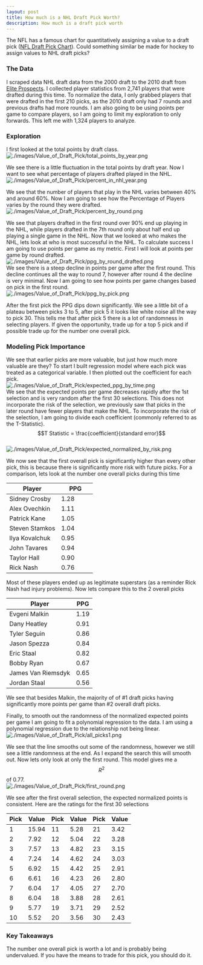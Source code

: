 ```yaml
---
layout: post
title: How much is a NHL Draft Pick Worth?
description: How much is a draft pick worth
---
```


The NFL has a famous chart for quantitatively assigning a value to a draft pick ([NFL Draft Pick Chart](https://www.pro-football-reference.com/draft/draft_trade_value.htm)).  Could something similar be made for hockey to assign values to NHL draft picks? 

### The Data
I scraped data NHL draft data from the 2000 draft to the 2010 draft from [Elite Prospects](https://www.eliteprospects.com/).  I collected player statistics from 2,741 players that were drafted during this time.  To normalize the data, I only grabbed players that were drafted in the first 210 picks, as the 2010 draft only had 7 rounds and previous drafts had more rounds.  I am also going to be using points per game to compare players, so I am going to limit my exploration to only forwards.  This left me with 1,324 players to analyze.   

### Exploration 

I first looked at the total points by draft class.<br>
![./images/Value_of_Draft_Pick/total_points_by_year.png](https://raw.githubusercontent.com/sik-flow/sik-flow.github.io/master/_posts/Images/Value_of_Draft_Pick/total_points_by_year.png)

We see there is a little fluctuation in the total points by draft year.  Now I want to see what percentage of players drafted played in the NHL.<br>
![./images/Value_of_Draft_Pick/percent_in_nhl_year.png](https://raw.githubusercontent.com/sik-flow/sik-flow.github.io/master/_posts/Images/Value_of_Draft_Pick/percent_in_nhl_year.png)

We see that the number of players that play in the NHL varies between 40% and around 60%.  Now I am going to see how the Percentage of Players varies by the round they were drafted.<br>
![./images/Value_of_Draft_Pick/percent_by_round.png](https://raw.githubusercontent.com/sik-flow/sik-flow.github.io/master/_posts/Images/Value_of_Draft_Pick/percent_by_round.png)

We see that players drafted in the first round over 90% end up playing in the NHL, while players drafted in the 7th round only about half end up playing a single game in the NHL.  Now that we looked at who makes the NHL, lets look at who is most successful in the NHL.  To calculate success I am going to use points per game as my metric.  First I will look at points per game by round drafted.<br>
![./images/Value_of_Draft_Pick/ppg_by_round_drafted.png](https://raw.githubusercontent.com/sik-flow/sik-flow.github.io/master/_posts/Images/Value_of_Draft_Pick/ppg_by_round_drafted.png)<br>
We see there is a steep decline in points per game after the first round.  This decline continues all the way to round 7, however after round 4 the decline is very minimal.  Now I am going to see how points per game changes based on pick in the first round.<br>
![./images/Value_of_Draft_Pick/ppg_by_pick.png](https://raw.githubusercontent.com/sik-flow/sik-flow.github.io/master/_posts/Images/Value_of_Draft_Pick/ppg_by_pick.png)<br>

After the first pick the PPG dips down significantly.  We see a little bit of a plateau between picks 3 to 5, after pick 5 it looks like white noise all the way to pick 30.  This tells me that after pick 5 there is a lot of randomness in selecting players.  If given the opportunity, trade up for a top 5 pick and if possible trade up for the number one overall pick.  

### Modeling Pick Importance 

We see that earlier picks are more valuable, but just how much more valuable are they? To start I built regression model where each pick was treated as a categorical variable.  I then plotted out the coefficient for each pick.<br>
![./images/Value_of_Draft_Pick/expected_ppg_by_time.png](https://raw.githubusercontent.com/sik-flow/sik-flow.github.io/master/_posts/Images/Value_of_Draft_Pick/expected_ppg_by_pick.png)<br>
We see that the expected points per game decreases rapidly after the 1st selection and is very random after the first 30 selections. This does not incorporate the risk of the selection, we previously saw that picks in the later round have fewer players that make the NHL.  To incorporate the risk of the selection, I am going to divide each coefficient (commonly referred to as the T-Statistic).<br> 
$$T Statistic = \frac{coefficient}{standard error}$$<br>
![./images/Value_of_Draft_Pick/expected_normalized_by_risk.png](https://raw.githubusercontent.com/sik-flow/sik-flow.github.io/master/_posts/Images/Value_of_Draft_Pick/expected_normalized_by_risk.png)

We now see that the first overall pick is significantly higher than every other pick, this is because there is significantly more risk with future picks.  For a comparison, lets look at the number one overall picks during this time<br>

<table>
<colgroup>
<col width="60%" />
<col width="40%" />
</colgroup>
<thead>
<tr class="header">
<th>Player</th>
<th>PPG</th>
</tr>
</thead>
<tbody>
<tr>
<td markdown="span">Sidney Crosby</td>
<td markdown="span">1.28</td>
</tr>
<tr>
<td markdown="span">Alex Ovechkin</td>
<td markdown="span">1.11
</td>
</tr>
<tr>
<td markdown="span">Patrick Kane</td>
<td markdown="span">1.05
</td>
</tr>
<tr>
<td markdown="span">Steven Stamkos</td>
<td markdown="span">1.04
</td>
</tr>
<tr>
<td markdown="span">Ilya Kovalchuk</td>
<td markdown="span">0.95
</td>
</tr>
<tr>
<td markdown="span">John Tavares</td>
<td markdown="span">0.94
</td>
</tr>
<tr>
<td markdown="span">Taylor Hall</td>
<td markdown="span">0.90
</td>
</tr>
<tr>
<td markdown="span">Rick Nash</td>
<td markdown="span">0.76
</td>
</tr>
</tbody>
</table>

Most of these players ended up as legitimate superstars (as a reminder Rick Nash had injury problems).  Now lets compare this to the 2 overall picks<br>

| Player             | PPG  |
|--------------------|------|
| Evgeni Malkin      | 1.19 |
| Dany Heatley       | 0.91 |
| Tyler Seguin       | 0.86 |
| Jason Spezza       | 0.84 |
| Eric Staal         | 0.82 |
| Bobby Ryan         | 0.67 |
| James Van Riemsdyk | 0.65 |
| Jordan Staal       | 0.56 |

We see that besides Malkin, the majority of of #1 draft picks having significantly more points per game than #2 overall draft picks. 

Finally, to smooth out the randomness of the normalized expected points per game I am going to fit a polynomial regression to the data.  I am using a polynomial regression due to the relationship not being linear.<br>
![./images/Value_of_Draft_Pick/all_picks1.png](https://raw.githubusercontent.com/sik-flow/sik-flow.github.io/master/_posts/Images/Value_of_Draft_Pick/all_picks1.png)

We see that the line smooths out some of the randomness, however we still see a little randomness at the end.  As I expand the search this will smooth out.  Now lets only look at only the first round.  This model gives me a $$R^2$$ of 0.77.<br>
![./images/Value_of_Draft_Pick/first_round.png](https://raw.githubusercontent.com/sik-flow/sik-flow.github.io/master/_posts/Images/Value_of_Draft_Pick/first_round.png)

We see after the first overall selection, the expected normalized points is consistent.  Here are the ratings for the first 30 selections<br>

| Pick | Value | Pick | Value | Pick | Value |
|------|-------|------|-------|------|-------|
| 1    | 15.94 | 11   | 5.28  | 21   | 3.42  |
| 2    | 7.92  | 12   | 5.04  | 22   | 3.28  |
| 3    | 7.57  | 13   | 4.82  | 23   | 3.15  |
| 4    | 7.24  | 14   | 4.62  | 24   | 3.03  |
| 5    | 6.92  | 15   | 4.42  | 25   | 2.91  |
| 6    | 6.61  | 16   | 4.23  | 26   | 2.80  |
| 7    | 6.04  | 17   | 4.05  | 27   | 2.70  |
| 8    | 6.04  | 18   | 3.88  | 28   | 2.61  |
| 9    | 5.77  | 19   | 3.71  | 29   | 2.52  |
| 10   | 5.52  | 20   | 3.56  | 30   | 2.43  |

### Key Takeaways

The number one overall pick is worth a lot and is probably being undervalued.  If you have the means to trade for this pick, you should do it.  

